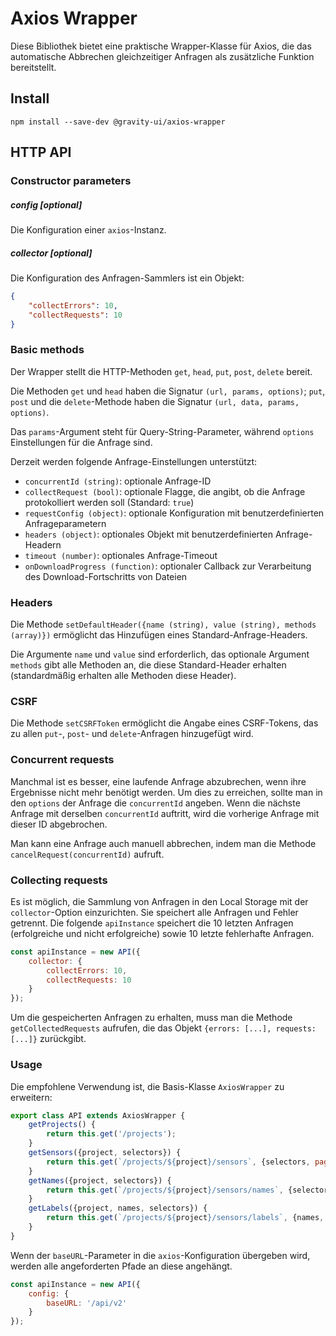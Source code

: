 # Axios Wrapper
Diese Bibliothek bietet eine praktische Wrapper-Klasse für Axios, die das automatische Abbrechen gleichzeitiger Anfragen als zusätzliche Funktion bereitstellt.

## Install

```shell
npm install --save-dev @gravity-ui/axios-wrapper
```

## HTTP API

### Constructor parameters

##### config [optional]
Die Konfiguration einer `axios`-Instanz.

##### collector [optional]
Die Konfiguration des Anfragen-Sammlers ist ein Objekt:
```json
{
    "collectErrors": 10,
    "collectRequests": 10
}
```

### Basic methods
Der Wrapper stellt die HTTP-Methoden `get`, `head`, `put`, `post`, `delete` bereit.

Die Methoden `get` und `head` haben die Signatur `(url, params, options)`; `put`, `post` und die `delete`-Methode haben die Signatur `(url, data, params, options)`.

Das `params`-Argument steht für Query-String-Parameter, während `options` Einstellungen für die Anfrage sind.

Derzeit werden folgende Anfrage-Einstellungen unterstützt:
- `concurrentId (string)`: optionale Anfrage-ID
- `collectRequest (bool)`: optionale Flagge, die angibt, ob die Anfrage protokolliert werden soll (Standard: `true`)
- `requestConfig (object)`: optionale Konfiguration mit benutzerdefinierten Anfrageparametern
- `headers (object)`: optionales Objekt mit benutzerdefinierten Anfrage-Headern
- `timeout (number)`: optionales Anfrage-Timeout
- `onDownloadProgress (function)`: optionaler Callback zur Verarbeitung des Download-Fortschritts von Dateien

### Headers
Die Methode `setDefaultHeader({name (string), value (string), methods (array)})` ermöglicht das Hinzufügen eines Standard-Anfrage-Headers.

Die Argumente `name` und `value` sind erforderlich, das optionale Argument `methods` gibt alle Methoden an, die diese Standard-Header erhalten (standardmäßig erhalten alle Methoden diese Header).

### CSRF
Die Methode `setCSRFToken` ermöglicht die Angabe eines CSRF-Tokens, das zu allen `put`-, `post`- und `delete`-Anfragen hinzugefügt wird.

### Concurrent requests
Manchmal ist es besser, eine laufende Anfrage abzubrechen, wenn ihre Ergebnisse nicht mehr benötigt werden. Um dies zu erreichen, sollte man in den `options` der Anfrage die `concurrentId` angeben. Wenn die nächste Anfrage mit derselben `concurrentId` auftritt, wird die vorherige Anfrage mit dieser ID abgebrochen.

Man kann eine Anfrage auch manuell abbrechen, indem man die Methode `cancelRequest(concurrentId)` aufruft.

### Collecting requests
Es ist möglich, die Sammlung von Anfragen in den Local Storage mit der `collector`-Option einzurichten. Sie speichert alle Anfragen und Fehler getrennt. Die folgende `apiInstance` speichert die 10 letzten Anfragen (erfolgreiche und nicht erfolgreiche) sowie 10 letzte fehlerhafte Anfragen.
```javascript
const apiInstance = new API({
    collector: {
        collectErrors: 10,
        collectRequests: 10
    }
});
```

Um die gespeicherten Anfragen zu erhalten, muss man die Methode `getCollectedRequests` aufrufen, die das Objekt `{errors: [...], requests: [...]}` zurückgibt.

### Usage
Die empfohlene Verwendung ist, die Basis-Klasse `AxiosWrapper` zu erweitern:
```javascript
export class API extends AxiosWrapper {
    getProjects() {
        return this.get('/projects');
    }
    getSensors({project, selectors}) {
        return this.get(`/projects/${project}/sensors`, {selectors, pageSize: 200});
    }
    getNames({project, selectors}) {
        return this.get(`/projects/${project}/sensors/names`, {selectors});
    }
    getLabels({project, names, selectors}) {
        return this.get(`/projects/${project}/sensors/labels`, {names, selectors});
    }
}
```

Wenn der `baseURL`-Parameter in die `axios`-Konfiguration übergeben wird, werden alle angeforderten Pfade an diese angehängt.
```javascript
const apiInstance = new API({
    config: {
        baseURL: '/api/v2'
    }
});
```